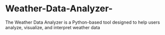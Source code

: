 # Weather-Data-Analyzer-
The Weather Data Analyzer is a Python-based tool designed to help users analyze, visualize, and interpret weather data
